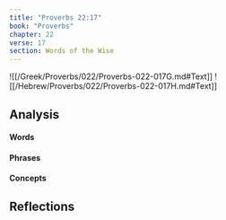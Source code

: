 ```yaml
---
title: "Proverbs 22:17"
book: "Proverbs"
chapter: 22
verse: 17
section: Words of the Wise
---
```

![[/Greek/Proverbs/022/Proverbs-022-017G.md#Text]]
![[/Hebrew/Proverbs/022/Proverbs-022-017H.md#Text]]

<!--
HIMS
W-QIMS
MP
W-MSC-K
QI2MS
L-MSC-NY
//-->

## Analysis

#### Words

#### Phrases

#### Concepts

## Reflections
